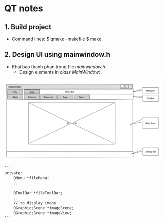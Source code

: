 #       QT notes


## 1. Build project
+ Command lines:
$ qmake -makefile
$ make 

## 2. Design UI using mainwindow.h
+ Khai bao thanh phan trong file *mainwindow.h*.
    - Design elements in *class MainWindow*:

![Design UI](figures/design_ui.png)

    ```
    private:
        QMenu *fileMenu;
        ...

        QToolBar *fileToolBar;
        ...
        // to display image
        QGraphicsScene *imageScene;
        QGraphicsScene *imageView;
    ```